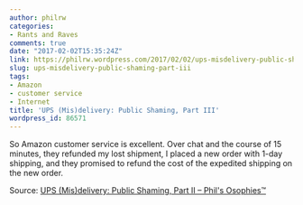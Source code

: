```yaml
---
author: philrw
categories:
- Rants and Raves
comments: true
date: "2017-02-02T15:35:24Z"
link: https://philrw.wordpress.com/2017/02/02/ups-misdelivery-public-shaming-part-iii/
slug: ups-misdelivery-public-shaming-part-iii
tags:
- Amazon
- customer service
- Internet
title: 'UPS (Mis)delivery: Public Shaming, Part III'
wordpress_id: 86571
---
```


So Amazon customer service is excellent. Over chat and the course of 15 minutes, they refunded my lost shipment, I placed a new order with 1-day shipping, and they promised to refund the cost of the expedited shipping on the new order.

Source: [UPS (Mis)delivery: Public Shaming, Part II – Phil's Osophies™](https://philrw.wordpress.com/2017/02/01/ups-misdelivery-public-shaming-part-ii/)
